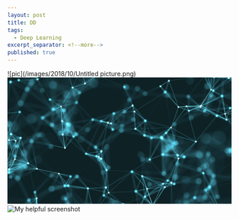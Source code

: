 ```yaml
---
layout: post
title: DD
tags:
  - Deep Learning
excerpt_separator: <!--more-->
published: true
---
```

![pic](/images/2018/10/Untitled picture.png)
![dddddddd](/images/2018/10/070612700-4k-abstract-loop-color-geometr.jpg)
![My helpful screenshot](/assets/img/1.jpeg)
